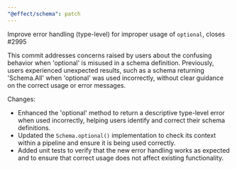 ```yaml
---
"@effect/schema": patch
---
```


Improve error handling (type-level) for improper usage of `optional`, closes #2995

This commit addresses concerns raised by users about the confusing behavior when 'optional' is misused in a schema definition. Previously, users experienced unexpected results, such as a schema returning 'Schema.All' when 'optional' was used incorrectly, without clear guidance on the correct usage or error messages.

Changes:

- Enhanced the 'optional' method to return a descriptive type-level error when used incorrectly, helping users identify and correct their schema definitions.
- Updated the `Schema.optional()` implementation to check its context within a pipeline and ensure it is being used correctly.
- Added unit tests to verify that the new error handling works as expected and to ensure that correct usage does not affect existing functionality.

